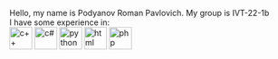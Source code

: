 Hello, my name is Podyanov Roman Pavlovich.
My group is IVT-22-1b<br>
I have some experience in:<br>
<image src="https://cdn.worldvectorlogo.com/logos/c.svg" width="40" height="40" alt="c++">
<image src="https://cdn.worldvectorlogo.com/logos/c--4.svg" width="40" height="40" alt="c#">
<image src="https://cdn.worldvectorlogo.com/logos/python-5.svg" width="40" height="40" alt="python">
<image src="https://cdn.worldvectorlogo.com/logos/html-1.svg" width="40" height="40" alt="html">
<image src="https://cdn.worldvectorlogo.com/logos/php-1.svg" width="40" height="40" alt="php">